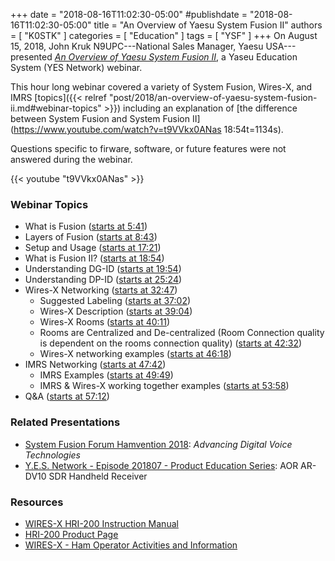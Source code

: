 +++
date = "2018-08-16T11:02:30-05:00"
#publishdate = "2018-08-16T11:02:30-05:00"
title = "An Overview of Yaesu System Fusion II"
authors = [ "K0STK" ]
categories = [ "Education" ]
tags = [ "YSF" ]
+++
On August 15, 2018, John Kruk N9UPC---National Sales Manager, Yaesu
USA---presented
*[An Overview of Yaesu System Fusion II](https://www.youtube.com/watch?v=t9VVkx0ANas)*,
a Yaseu Education System (YES Network) webinar.

This hour long webinar covered a variety of System Fusion, Wires-X, and IMRS
[topics]({{< relref "post/2018/an-overview-of-yaesu-system-fusion-ii.md#webinar-topics" >}}) including an explanation of
[the difference between System Fusion and System Fusion II](https://www.youtube.com/watch?v=t9VVkx0ANas 18:54t=1134s).

Questions specific to firware, software, or future features were not answered during the webinar.

<!--more-->
{{< youtube "t9VVkx0ANas" >}}

### Webinar Topics

* What is Fusion ([starts at 5:41](https://www.youtube.com/watch?v=t9VVkx0ANas&t=341s))
* Layers of Fusion ([starts at 8:43](https://www.youtube.com/watch?v=t9VVkx0ANas&t=523s))
* Setup and Usage ([starts at 17:21](https://www.youtube.com/watch?v=t9VVkx0ANas&t=1041s))
* What is Fusion II? ([starts at 18:54](https://www.youtube.com/watch?v=t9VVkx0ANas&t=1134s))
* Understanding DG-ID ([starts at 19:54](https://www.youtube.com/watch?v=t9VVkx0ANas&t=1194s))
* Understanding DP-ID ([starts at 25:24](https://www.youtube.com/watch?v=t9VVkx0ANas&t=1524s))
* Wires-X Networking ([starts at 32:47](https://www.youtube.com/watch?v=t9VVkx0ANas&t=1967s))
    * Suggested Labeling ([starts at 37:02](https://www.youtube.com/watch?v=t9VVkx0ANas&t=2222s))
    * Wires-X Description ([starts at 39:04](https://www.youtube.com/watch?v=t9VVkx0ANas&t=2344s))
    * Wires-X Rooms ([starts at 40:11](https://www.youtube.com/watch?v=t9VVkx0ANas&t=2411s))
    * Rooms are Centralized and De-centralized (Room Connection quality is dependent on the rooms connection quality) ([starts at 42:32](https://www.youtube.com/watch?v=t9VVkx0ANas&t=2552s))
    * Wires-X networking examples ([starts at 46:18](https://www.youtube.com/watch?v=t9VVkx0ANas&t=2778s))
* IMRS Networking ([starts at 47:42](https://www.youtube.com/watch?v=t9VVkx0ANas&t=2862s))
    * IMRS Examples ([starts at 49:49](https://www.youtube.com/watch?v=t9VVkx0ANas&t=2989s))
    * IMRS & Wires-X working together examples ([starts at 53:58](https://www.youtube.com/watch?v=t9VVkx0ANas&t=3238s))
* Q&A ([starts at 57:12](https://www.youtube.com/watch?v=t9VVkx0ANas&t=3432s))

### Related Presentations

* [System Fusion Forum Hamvention 2018](https://www.youtube.com/watch?v=cAUZRdnMNrU): *Advancing Digital Voice Technologies*
* [Y.E.S. Network - Episode 201807 - Product Education Series](https://www.youtube.com/watch?v=MFcZYrLCmf0): AOR AR-DV10 SDR Handheld Receiver

### Resources

* [WIRES-X HRI-200 Instruction Manual](http://www.yaesu.com/downloadFile.cfm?FileID=13449&FileCatID=41&FileName=WIRES%2DX%5FManual%5FENG%5F1706%2DF.pdf&FileContentType=application%2Fpdf)
* [HRI-200 Product Page](http://www.yaesu.com/indexVS.cfm?cmd=DisplayProducts&ProdCatID=249&encProdID=1D23D01F7B34D76072988D9857AA1A7C&DivisionID=65&isArchived=0)
* [WIRES-X - Ham Operator Activities and Information](https://www.hamoperator.com/Fusion/FusionFiles/WB7OEV-Fusion-PDF-0018_WiRESX-Install.pdf)
